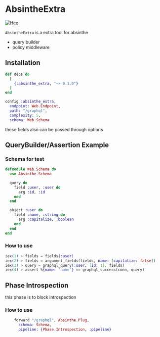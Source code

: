 # AbsintheExtra

[![Hex](https://img.shields.io/hexpm/v/absinthe_extra)](https://hex.pm/packages/absinthe_extra)

`AbsintheExtra` is a extra tool for absinthe

- query builder
- policy middleware

## Installation

```elixir
def deps do
  [
    {:absinthe_extra, "~> 0.1.0"}
  ]
end
```

```elixir
config :absinthe_extra,
  endpoint: Web.Endpoint,
  path: "/graphql",
  complexity: 5,
  schema: Web.Schema
```

these fields also can be passed through options

## QueryBuilder/Assertion Example

### Schema for test

```elixir
defmodule Web.Schema do
  use Absinthe.Schema

  query do
    field :user, :user do
      arg :id, :id
    end
  end

  object :user do
    field :name, :string do
      arg :capitalize, :boolean
    end
  end
end
```

### How to use

```elixir
iex(1) > fields = fields(:user)
iex(2) > fields = argument_fields(fields, name: [capitalize: false])
iex(3) > query = graphql_query(:user, [id: 1], fields)
iex(4) > assert %{name: "name"} == graphql_success(conn, query)
```

## Phase Introspection

this phase is to block introspection

### How to use

```elixir
    forward "/graphql", Absinthe.Plug,
      schema: Schema,
      pipeline: {Phase.Introspection, :pipeline}
```

